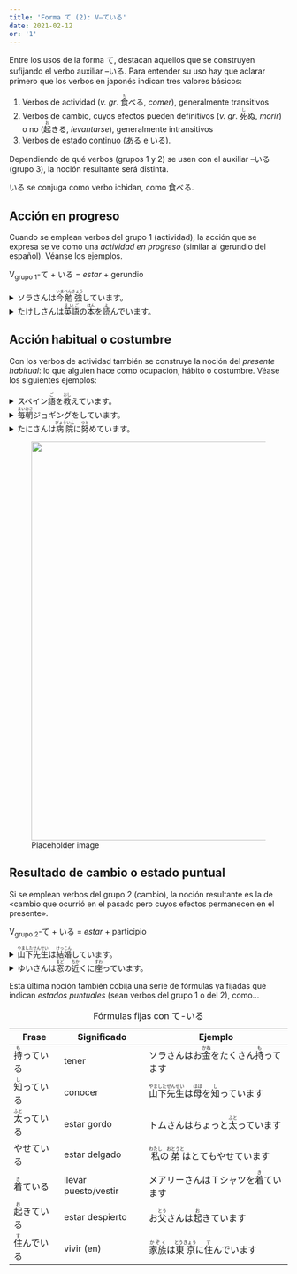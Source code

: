 ```yaml
---
title: 'Forma て (2): V–ている'
date: 2021-02-12
or: '1'
---
```


<p>Entre los usos de la forma て, destacan aquellos que se construyen sufijando el verbo auxiliar –いる.
    Para
    entender su uso hay que aclarar primero que los verbos en japonés indican tres valores básicos:</p>
<ol>
    <li>Verbos de <span class="versal">actividad</span> (<em>v. gr</em>. <ruby>食<rt>た</ruby>べる,
        <i>comer</i>), generalmente transitivos
    </li>
    <li>Verbos de <span class="versal">cambio</span>, cuyos efectos pueden definitivos (<em>v.
            gr</em>. <ruby>死<rt>し</ruby>ぬ, <i>morir</i>) o no (<ruby>起<rt>お</ruby>きる,
        <i>levantarse</i>),
        generalmente intransitivos
    </li>
    <li>Verbos de <span class="versal">estado continuo</span> (ある e いる).</li>
</ol>
<p>Dependiendo de qué verbos (grupos 1 y 2) se usen con el auxiliar –いる (grupo 3), la noción resultante
    será
    distinta.</p>
<p class="note">いる se conjuga como verbo ichidan, como 食べる.</p>
<h2>Acción en progreso</h2>
<p>Cuando se emplean verbos del grupo 1 (<span class="versal">actividad</span>), la acción que se
    expresa se
    ve como una <em>actividad en progreso</em> (similar al gerundio del español). Véanse los ejemplos.
</p>
<p class="gramm">V<sub>grupo 1</sub>-て + いる = <em>estar</em> + gerundio</p>
<details>
    <summary lang="ja">ソラさんは<ruby>今<rt>いま</ruby><ruby>勉強<rt>べんきょう</ruby>しています。</summary>
    <div class='res'>
        <p>Sora está estudiando ahora mismo.</p>
    </div>
</details>
<details>
    <summary lang="ja">たけしさんは<ruby>英語<rt>えいご</ruby>の<ruby>本<rt>ほん</ruby>を<ruby>読<rt>よ</ruby>んでいます。</summary>
    <div class='res'>
        <p>Takeshi está leyendo un libro en inglés.</p>
    </div>
</details>

<h2>Acción habitual o costumbre</h2>
<p>Con los verbos de <span class="versal">actividad</span> también se construye la noción
    del <i>presente
        habitual</i>: lo que alguien hace como ocupación, hábito o costumbre. Véase los siguientes
    ejemplos:
</p>
<details>
    <summary lang="ja">スペイン<ruby>語<rt>ご</ruby>を<ruby>教<rt>おし</ruby>えています。</summary>
    <div class='res'>
        <p>Enseño español.</p>
    </div>
</details>
<details>
    <summary lang="ja"><ruby>毎朝<rt>まいあさ</ruby>ジョギングをしています。</summary>
    <div class='res'>
        <p>Hago <em>jogging</em> todas las mañanas.</p>
    </div>
</details>
<details>
    <summary lang="ja">たにさんは<ruby>病院<rt>びょういん</ruby>に<ruby>努<rt>つと</ruby>めています。</summary>
    <div class='res'>
        <p>El Sr. Tani trabaja en el hospital.</p>
    </div>
</details>
<figure>
    <img loading="lazy" alt=""
        src="https://blogger.googleusercontent.com/img/b/R29vZ2xl/AVvXsEgitt4j0ohzwQhrNglX79uZlsxUDO7Nw8mk5tNMv3Xs4q89rxQ7V818p-KceekPrLXNWiKJH2suHqXO7trY4VYTgPrWFWcYmaUWxaobSoZRi6rJ1gbxNp6R_k_vevivKXhsVjVZQQ6oD_fiw4mXnkkJp1Ww0i7QcTD5GjuUF9GNjImqeUrBdfFuxpVuEQ/s1600/kanjip2.jpg"
        width="1280" height="720">
    <figcaption>Placeholder image</figcaption>
</figure>
<h2>Resultado de cambio o estado puntual</h2>
<p>Si se emplean verbos del grupo 2 (<span class="versal">cambio</span>), la noción resultante es la de
    «cambio que ocurrió en el pasado pero cuyos efectos permanecen en el presente».</p>
<p class="gramm">V<sub>grupo 2</sub>-て + いる = <em>estar</em> + participio</p>
<details>
    <summary lang="ja"><ruby>山下<rt>やました</ruby><ruby>先生<rt>せんせい</ruby>は<ruby>結婚<rt>けっこん</ruby>しています。</summary>
    <div class='res'>
        <p>El profesor Yamashita está casado.</p>
    </div>
</details>
<details>
    <summary lang="ja">ゆいさんは<ruby>窓<rt>まど</ruby>の<ruby>近<rt>ちか</ruby>くに<ruby>座<rt>すわ</ruby>っています。</summary>
    <div class='res'>
        <p>Yui está sentada cerca de la ventada.</p>
    </div>
</details>
<p>Esta última noción también cobija una serie de fórmulas ya fijadas que indican <em>estados
        puntuales</em> (sean verbos del grupo 1 o del 2), como…</p>

<div class="table-box">
    <table>
        <caption>Fórmulas fijas con て-いる</caption>
        <thead>
            <tr>
                <th>Frase</th>
                <th>Significado</th>
                <th>Ejemplo</th>
            </tr>
        </thead>
        <tbody>
            <tr>
                <td><ruby>持<rt>も</ruby>っている</td>
                <td>tener</td>
                <td>ソラさんはお<ruby>金<rt>かね</ruby>をたくさん<ruby>持<rt>も</ruby>ってます</td>
            </tr>
            <tr>
                <td><ruby>知<rt>し</ruby>っている</td>
                <td>conocer</td>
                <td><ruby>山下<rt>やました</ruby><ruby>先生<rt>せんせい</ruby>は<ruby>母<rt>はは</ruby>を<ruby>知<rt>し</ruby>っています</td>
            </tr>
            <tr>
                <td><ruby>太<rt>ふと</ruby>っている</td>
                <td>estar gordo</td>
                <td>トムさんはちょっと<ruby>太<rt>ふと</ruby>っています</td>
            </tr>
            <tr>
                <td>やせている</td>
                <td>estar delgado</td>
                <td><ruby>私<rt>わたし</ruby>の<ruby>弟<rt>おとうと</ruby>はとてもやせています</td>
            </tr>
            <tr>
                <td><ruby>着<rt>き</ruby>ている</td>
                <td>llevar puesto/vestir</td>
                <td>メアリーさんはＴシャツを<ruby>着<rt>き</ruby>ています</td>
            </tr>
            <tr>
                <td><ruby>起<rt>お</ruby>きている</td>
                <td>estar despierto</td>
                <td>お<ruby>父<rt>とう</ruby>さんは<ruby>起<rt>お</ruby>きています</td>
            </tr>
            <tr>
                <td><ruby>住<rt>す</ruby>んでいる</td>
                <td>vivir (en)</td>
                <td><ruby>家族<rt>かぞく</ruby>は<ruby>東京<rt>とうきょう</ruby>に<ruby>住<rt>す</ruby>んでいます</td>
            </tr>
        </tbody>
    </table>
</div>